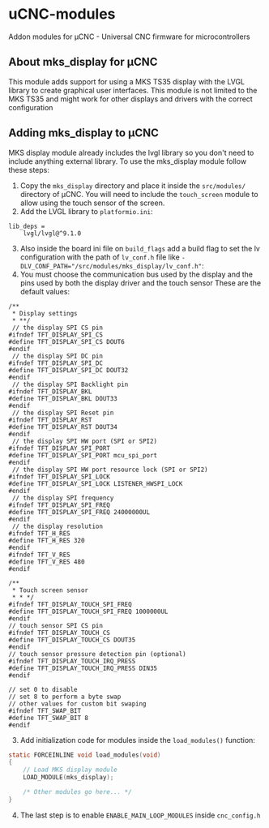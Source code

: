 # uCNC-modules

Addon modules for µCNC - Universal CNC firmware for microcontrollers

## About mks_display for µCNC

This module adds support for using a MKS TS35 display with the LVGL library to create graphical user interfaces.
This module is not limited to the MKS TS35 and might work for other displays and drivers with the correct configuration

## Adding mks_display to µCNC

MKS display module already includes the lvgl library so you don't need to include anything external library.
To use the mks_display module follow these steps:

1. Copy the `mks_display` directory and place it inside the `src/modules/` directory of µCNC. You will need to include the `touch_screen` module to allow using the touch sensor of the screen.
2. Add the LVGL library to `platformio.ini`:
```
lib_deps = 
	lvgl/lvgl@^9.1.0
```
3. Also inside the board ini file on `build_flags` add a build flag to set the lv configuration with the path of `lv_conf.h` file like `-DLV_CONF_PATH="/src/modules/mks_display/lv_conf.h"`:
4. You must choose the communication bus used by the display and the pins used by both the display driver and the touch sensor
These are the default values:

```
/**
 * Display settings
 * **/
 // the display SPI CS pin
#ifndef TFT_DISPLAY_SPI_CS
#define TFT_DISPLAY_SPI_CS DOUT6
#endif
 // the display SPI DC pin
#ifndef TFT_DISPLAY_SPI_DC
#define TFT_DISPLAY_SPI_DC DOUT32
#endif
 // the display SPI Backlight pin
#ifndef TFT_DISPLAY_BKL
#define TFT_DISPLAY_BKL DOUT33
#endif
 // the display SPI Reset pin
#ifndef TFT_DISPLAY_RST
#define TFT_DISPLAY_RST DOUT34
#endif
 // the display SPI HW port (SPI or SPI2)
#ifndef TFT_DISPLAY_SPI_PORT
#define TFT_DISPLAY_SPI_PORT mcu_spi_port
#endif
 // the display SPI HW port resource lock (SPI or SPI2)
#ifndef TFT_DISPLAY_SPI_LOCK
#define TFT_DISPLAY_SPI_LOCK LISTENER_HWSPI_LOCK
#endif
 // the display SPI frequency
#ifndef TFT_DISPLAY_SPI_FREQ
#define TFT_DISPLAY_SPI_FREQ 24000000UL
#endif
 // the display resolution
#ifndef TFT_H_RES
#define TFT_H_RES 320
#endif
#ifndef TFT_V_RES
#define TFT_V_RES 480
#endif

/**
 * Touch screen sensor
 * * */
#ifndef TFT_DISPLAY_TOUCH_SPI_FREQ
#define TFT_DISPLAY_TOUCH_SPI_FREQ 1000000UL
#endif
// touch sensor SPI CS pin
#ifndef TFT_DISPLAY_TOUCH_CS
#define TFT_DISPLAY_TOUCH_CS DOUT35
#endif
// touch sensor pressure detection pin (optional)
#ifndef TFT_DISPLAY_TOUCH_IRQ_PRESS
#define TFT_DISPLAY_TOUCH_IRQ_PRESS DIN35
#endif

// set 0 to disable
// set 8 to perform a byte swap
// other values for custom bit swaping
#ifndef TFT_SWAP_BIT
#define TFT_SWAP_BIT 8
#endif
```
3. Add initialization code for modules inside the `load_modules()` function:
```c
static FORCEINLINE void load_modules(void)
{	
	// Load MKS display module
	LOAD_MODULE(mks_display);

	/* Other modules go here... */
}
```
4. The last step is to enable `ENABLE_MAIN_LOOP_MODULES` inside `cnc_config.h`
